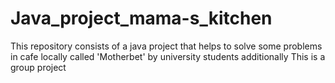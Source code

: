 # Java_project_mama-s_kitchen
This repository consists of a java project that helps to solve some problems in cafe locally called 'Motherbet' by university students
additionally This is a group project
